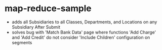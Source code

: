 # map-reduce-sample

* adds all Subsidiaries to all Classes, Departments, and Locations on any Subsidiary After Submit
* solves bug with 'Match Bank Data' page where functions 'Add Charge' and 'Add Credit' do not consider 'Include Children' configuration on segments

